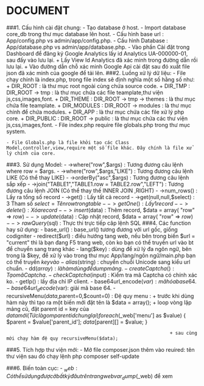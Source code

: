 # DOCUMENT

###1. Cấu hình cài đặt chung:
	- Tạo database ở host.
	- Import database core_db trong thư mục database lên host.
	- Cấu hình base url  : App/config.php  vs admin/app/config.php.
	- Cấu hình Database  : App/database.php vs admin/app/database.php.
	- Vào phần Cài đặt trong Dashboard để đăng ký Google Analytics lấy id Analytics UA-000000-01, sau đấy vào lưu lại.
		+ Lấy View Id Analytics đã xác minh trong đường dẫn rồi lưu lại.
		+ Vào đường dẫn chỗ xác minh Google Api cài đặt sau đó xuất file json đã xác minh của google để tải lên.
###2. Luồng xử lý dữ liệu:
	- File chạy chính là index.php, trong file index sẽ định nghĩa một số hằng số như:
		+ DIR_ROOT    : là thư mục root ngoài cùng chứa source code.
		+ DIR_TMP     : DIR_ROOT -> tmp : là thư mục chứa các file teamplate,thư viện js,css,images,font.
		+ DIR_THEME   : DIR_ROOT -> tmp -> themes : là thư mục chứa file teamplate.
		+ DIR_MODULES : DIR_ROOT -> modules       : là thư mục chính để chứa modules.
		+ DIR_APP     : là thư mục chứa các file xử lý php core.
		+ DIR_PUBLIC  : DIR_ROOT -> public        : là thư mục chứa các thư viện js,css,images,font.
	- File index.php require file globals.php trong thư mục system.

	- File Globals.php là file khởi tạo các Class Model,controller,view,require một số file khác. Đây chính là file xử lý chính của core.
			
###3. Sử dụng Model:
	- ->where("row",$args)				: Tương đương câu lệnh where row = $args.
	- ->where("row",$args,"LIKE")		: Tương đương câu lệnh LIKE (Có thể thay LIKE)
	- ->orderBy("asc",$args)			: Tương đương câu lệnh sắp xếp
	- ->join("TABLE1","TABLE1.row = TABLE2.row","LEFT") : Tương đương câu  lệnh JOIN (Có thể thay thế INNER JOIN ,RIGHT)
	- ->num_rows()						: Lấy ra tổng số record
	- ->get()							: Lấy tất cả record
	- ->get(null,null,$select)			: 3 Tham số $select = Tên row trong table
	- ->getOne()						: Lấy 1 record
	- ->delete()						: Xóa record
	- ->insert($data)					: Thêm record, $data = array( "row" => $row )
	- ->update($data) 					: Cập nhật record, $data = array( "row" => $row )
	- ->rawQuery($sql)					: Thực thi trực tiếp câp lệnh SQL
###4. Các function hay sử dụng:
	- base_url() 			: base_url() tương đương với url gốc, giống codigniter
	- redirect($url)		: điều hướng tang web, nếu bên trong biến $url = "current" thì là bạn đang F5 trang web, còn ko bạn có thể truyền url vào bt để chuyển sang trang khác
	- lang($key) 			: dùng để xử lý đa ngôn ngữ, bên trong là $key, để xử lý vào trong thư mục App/lang/ngôn ngữ/main.php bạn có thể truyền $key vào
	- alias($string)		: chuyển chuỗi Unicode sang kiểu url chuẩn.
	- dd($array)            : là hàm dùng để dump mảng.
	- createCaptcha()   	: Tạo mã Captcha.
	- checkCaptcha($input)	: Kiểm tra mã Captcha có chính xác ko. 
	- getIp()               : lấy địa chỉ IP client.
	- base64url_encode($var): mã hóa base 64.
	- base64url_decode($var): giải mã base 64.
	- recursiveMenu($data,$parent=0,$count=0)  : Đệ quy menu : 
	                                                             + trước khi dùng hàm này thì tạo ra một biến mới đặt tên là $data = array();
	                                                             + loop vòng lặp mảng cũ, đặt parent id = key của $data mới(Tức là gom parent id chung lại)
	                                                             	foreach ($_web['menu'] as $value) {
            															$parent = $value['parent_id'];
            															$data[$parent][] = $value;
        															}
        
        														+ sau cùng mới chạy hàm đệ quy recursiveMenu($data);
###5. Tích hợp thư viện mới:
    - Mở file composer.json thêm vào reuired: tên thư viện sau đó chạy lệnh php composer self-update

###6. Biến toàn cục:
	- $_web					: Có thể sử dụng được ở bất kỳ đâu trên trang web var_dump($_web) để xem